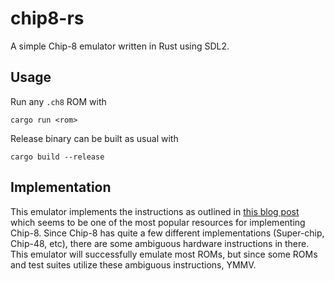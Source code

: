 # chip8-rs

A simple Chip-8 emulator written in Rust using SDL2.

## Usage

Run any `.ch8` ROM with

`cargo run <rom>`

Release binary can be built as usual with

`cargo build --release`

## Implementation

This emulator implements the instructions as outlined in [this blog
post](https://tobiasvl.github.io/blog/write-a-chip-8-emulator/#fx33-binary-coded-decimal-conversion)
which seems to be one of the most popular resources for implementing Chip-8. Since Chip-8
has quite a few different implementations (Super-chip, Chip-48, etc), there are some
ambiguous hardware instructions in there. This emulator will successfully emulate most
ROMs, but since some ROMs and test suites utilize these ambiguous instructions, YMMV.
